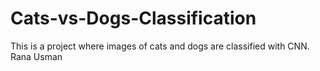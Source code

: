 # Cats-vs-Dogs-Classification
This is a project where images of cats and dogs are classified with CNN.
<br>
Rana Usman
